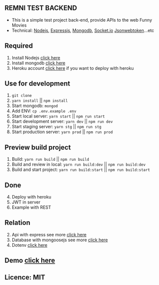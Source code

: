## REMNI TEST BACKEND
- This is a simple test project back-end, provide APIs to the web Funny Movies
- Technical: [Nodejs](https://nodejs.org/en/), [Expressjs](https://expressjs.com/), [Mongodb](https://www.mongodb.com/), [Socket.io](https://socket.io/) [Jsonwebtoken](https://jwt.io/)...etc

## Required
1. Install Nodejs [click here](https://nodejs.org/en)
1. Install mongodb [click here](https://docs.mongodb.com/manual/installation)
2. Heroku account [click here](https://heroku.com) if you want to deploy with heroku

## Use for development
1. `git clone`
2. `yarn install` || `npm install`
2. Start mongodb: `mongod`
2. Add ENV: `cp .env.example .env`
4. Start local server: `yarn start` || `npm run start`
4. Start development server: `yarn dev` || `npm run dev`
4. Start staging server: `yarn stg` || `npm run stg`
4. Start production server: `yarn prod` || `npm run prod`

## Preview build project
1. Build: `yarn run build` || `npm run build`
2. Build and review in local: `yarn run build:dev` || `npm run build:dev`
3. Build and start project: `yarn run build:start` || `npm run build:start`

## Done
4. Deploy with heroku
7. JWT in server
8. Example with REST

## Relation
2. Api with express see more [click here](https://expressjs.com/en/guide/routing.html)
3. Database with mongoosejs see more [click here](http://mongoosejs.com/docs/guide.html)
5. Dotenv [click here](https://github.com/bkeepers/dotenv)

## Demo [click here]()

## Licence: MIT
